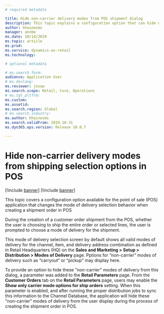```yaml
---
# required metadata

title: Hide non-carrier delivery modes from POS shipment dialog
description: This topic explains a configuration option that can hide non-carrier modes of delivery from appearing in shipment configuration for POS.
author: hhainesms
manager: annbe
ms.date: 10/14/2019
ms.topic: article
ms.prod: 
ms.service: dynamics-ax-retail
ms.technology: 

# optional metadata

# ms.search.form: 
audience: Application User
# ms.devlang: 
ms.reviewer: josaw
ms.search.scope: Retail, Core, Operations
# ms.tgt_pltfrm: 
ms.custom: 
ms.assetid: 
ms.search.region: Global
# ms.search.industry: 
ms.author: hhainesms
ms.search.validFrom: 2019-10-31
ms.dyn365.ops.version: Release 10.0.7

---
```


# Hide non-carrier delivery modes from shipping selection options in POS

[!include [banner](includes/preview-banner.md)]
[!include [banner](includes/banner.md)]

This topic covers a configuration option available for the point of sale (POS) application that changes the mode of delivery selection behavior when creating a shipment order in POS

During the creation of a customer order shipment from the POS, whether the user is choosing to ship the entire order or selected lines, the user is prompted to choose a mode of delivery for the shipment.

This mode of delivery selection screen by default shows all valid modes of delivery for the channel, item, and delivery address combination as defined in Retail Headquarters (HQ) on the **Sales and Marketing > Setup > Distribution > Modes of Delivery** page.   Pptions for “non-carrier” modes of delivery such as “carryout” or “pickup” may display here.

To provide an option to hide these "non-carrier" modes of delivery from this dialog, a parameter was added to the **Retail Parameters** page. From the **Customer Orders** tab on the **Retail Parameters** page, users may enable the **Show only carrier mode options for ship orders** setting. When this parameter is enabled, and after running the proper distribution jobs to sync this information to the Channel Database, the application will hide these "non-carrier" modes of delivery from the user display during the process of creating the shipment order in POS.
